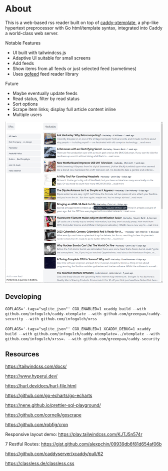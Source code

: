 # About

This is a web-based rss reader built on top of
[caddy-xtemplate](https://github.com/infogulch/caddy-xtemplate), a php-like
hypertext preprocessor with Go html/template syntax, integrated into Caddy a
world-class web server.

Notable Features

* UI built with tailwindcss.js
* Adaptive UI suitable for small screens
* Add feeds
* Show items from all feeds or just selected feed (sometimes)
* Uses [gofeed](github.com/mmcdole/gofeed) feed reader library

Future

* Maybe eventually update feeds
* Read status, filter by read status
* Sort options
* Scrape item links; display full article content inline
* Multiple users

![screenshot](screenshot.png)

## Developing

```
GOFLAGS='-tags="sqlite_json"' CGO_ENABLED=1 xcaddy build --with github.com/infogulch/caddy-xtemplate --with github.com/greenpau/caddy-security --with github.com/infogulch/xrss

GOFLAGS='-tags="sqlite_json"' CGO_ENABLED=1 XCADDY_DEBUG=1 xcaddy build --with github.com/infogulch/caddy-xtemplate=../xtemplate --with github.com/infogulch/xrss=. --with github.com/greenpau/caddy-security
```

## Resources

https://tailwindcss.com/docs/

https://www.hyperui.dev/

https://hurl.dev/docs/hurl-file.html

https://github.com/go-echarts/go-echarts

https://nene.github.io/prettier-sql-playground/

https://github.com/cornelk/goscrape

https://github.com/robfig/cron

Responsive layout demo: https://play.tailwindcss.com/KJTJ5n574r

7 Restful Routes: https://gist.github.com/alexpchin/09939db6f81d654af06b

https://github.com/caddyserver/xcaddy/pull/62

https://classless.de/classless.css
